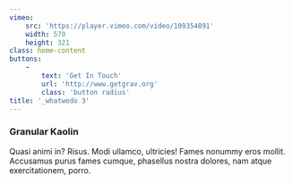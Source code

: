 ```yaml
---
vimeo:
    src: 'https://player.vimeo.com/video/109354891'
    width: 570
    height: 321
class: home-content
buttons:
    -
        text: 'Get In Touch'
        url: 'http://www.getgrav.org'
        class: 'button radius'
title: '_whatwedo 3'
---
```


### Granular Kaolin

Quasi animi in? Risus. Modi ullamco, ultricies! Fames nonummy eros mollit. Accusamus purus fames cumque, phasellus nostra dolores, nam atque exercitationem, porro.
